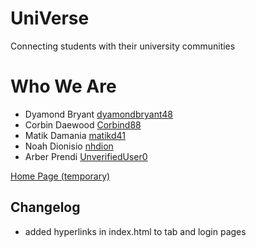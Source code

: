 UniVerse
====
Connecting students with their university communities

Who We Are
====
* Dyamond Bryant [dyamondbryant48](https://github.com/dyamondbryant48)
* Corbin Daewood [Corbind88](https://github.com/Corbind88)
* Matik Damania [matikd41](https://github.com/matikd41)
* Noah Dionisio [nhdion](https://github.com/nhdion)
* Arber Prendi [UnverifiedUser0](https://github.com/UnverifiedUser0)

[Home Page (temporary)](https://matikd41.github.io/UniVerse/index.html)

## Changelog
* added hyperlinks in index.html to tab and login pages
